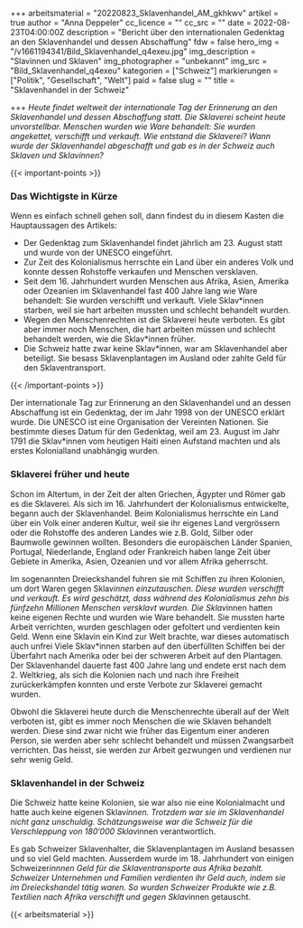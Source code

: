 +++
arbeitsmaterial = "20220823_Sklavenhandel_AM_gkhkwv"
artikel = true
author = "Anna Deppeler"
cc_licence = ""
cc_src = ""
date = 2022-08-23T04:00:00Z
description = "Bericht über den internationalen Gedenktag an den Sklavenhandel und dessen Abschaffung"
fdw = false
hero_img = "/v1661194341/Bild_Sklavenhandel_q4exeu.jpg"
img_description = "Slavinnen und Sklaven"
img_photographer = "unbekannt"
img_src = "Bild_Sklavenhandel_q4exeu"
kategorien = ["Schweiz"]
markierungen = ["Politik", "Gesellschaft", "Welt"]
paid = false
slug = ""
title = "Sklavenhandel in der Schweiz"

+++
_Heute findet weltweit der internationale Tag der Erinnerung an den Sklavenhandel und dessen Abschaffung statt. Die Sklaverei scheint heute unvorstellbar. Menschen wurden wie Ware behandelt: Sie wurden angekettet, verschifft und verkauft. Wie entstand die Sklaverei? Wann wurde der Sklavenhandel abgeschafft und gab es in der Schweiz auch Sklaven und Sklavinnen?_

{{< important-points >}} <h3>Das Wichtigste in Kürze</h3>

<p>Wenn es einfach schnell gehen soll, dann findest du in diesem Kasten die Hauptaussagen des Artikels:</p>

<ul>

<li>Der Gedenktag zum Sklavenhandel findet jährlich am 23. August statt und wurde von der UNESCO eingeführt.</li>

<li>Zur Zeit des Kolonialismus herrschte ein Land über ein anderes Volk und konnte dessen Rohstoffe verkaufen und Menschen versklaven.</li>

<li>Seit dem 16. Jahrhundert wurden Menschen aus Afrika, Asien, Amerika oder Ozeanien im Sklavenhandel fast 400 Jahre lang wie Ware behandelt: Sie wurden verschifft und verkauft. Viele Sklav*innen starben, weil sie hart arbeiten mussten und schlecht behandelt wurden.</li>

<li>Wegen den Menschenrechten ist die Sklaverei heute verboten. Es gibt aber immer noch Menschen, die hart arbeiten müssen und schlecht behandelt werden, wie die Sklav*innen früher.</li>

<li>Die Schweiz hatte zwar keine Sklav*innen, war am Sklavenhandel aber beteiligt. Sie besass Sklavenplantagen im Ausland oder zahlte Geld für den Sklaventransport.</li>

</ul> {{< /important-points >}}

Der internationale Tag zur Erinnerung an den Sklavenhandel und an dessen Abschaffung ist ein Gedenktag, der im Jahr 1998 von der UNESCO erklärt wurde. Die UNESCO ist eine Organisation der Vereinten Nationen. Sie bestimmte dieses Datum für den Gedenktag, weil am 23. August im Jahr 1791 die Sklav*innen vom heutigen Haiti einen Aufstand machten und als erstes Kolonialland unabhängig wurden.

### Sklaverei früher und heute

Schon im Altertum, in der Zeit der alten Griechen, Ägypter und Römer gab es die Sklaverei. Als sich im 16. Jahrhundert der Kolonialismus entwickelte, begann auch der Sklavenhandel. Beim Kolonialismus herrschte ein Land über ein Volk einer anderen Kultur, weil sie ihr eigenes Land vergrössern oder die Rohstoffe des anderen Landes wie z.B. Gold, Silber oder Baumwolle gewinnen wollten. Besonders die europäischen Länder Spanien, Portugal, Niederlande, England oder Frankreich haben lange Zeit über Gebiete in Amerika, Asien, Ozeanien und vor allem Afrika geherrscht.

Im sogenannten Dreieckshandel fuhren sie mit Schiffen zu ihren Kolonien, um dort Waren gegen Sklav*innen einzutauschen. Diese wurden verschifft und verkauft. Es wird geschätzt, dass während des Kolonialismus zehn bis fünfzehn Millionen Menschen versklavt wurden. Die Sklav*innen hatten keine eigenen Rechte und wurden wie Ware behandelt. Sie mussten harte Arbeit verrichten, wurden geschlagen oder gefoltert und verdienten kein Geld. Wenn eine Sklavin ein Kind zur Welt brachte, war dieses automatisch auch unfrei Viele Sklav*innen starben auf den überfüllten Schiffen bei der Überfahrt nach Amerika oder bei der schweren Arbeit auf den Plantagen. Der Sklavenhandel dauerte fast 400 Jahre lang und endete erst nach dem 2. Weltkrieg, als sich die Kolonien nach und nach ihre Freiheit zurückerkämpfen konnten und erste Verbote zur Sklaverei gemacht wurden.

Obwohl die Sklaverei heute durch die Menschenrechte überall auf der Welt verboten ist, gibt es immer noch Menschen die wie Sklaven behandelt werden. Diese sind zwar nicht wie früher das Eigentum einer anderen Person, sie werden aber sehr schlecht behandelt und müssen Zwangsarbeit verrichten. Das heisst, sie werden zur Arbeit gezwungen und verdienen nur sehr wenig Geld.

### Sklavenhandel in der Schweiz

Die Schweiz hatte keine Kolonien, sie war also nie eine Kolonialmacht und hatte auch keine eigenen Sklav*innen. Trotzdem war sie im Sklavenhandel nicht ganz unschuldig. Schätzungsweise war die Schweiz für die Verschleppung von 180‘000 Sklav*innen verantwortlich.

Es gab Schweizer Sklavenhalter, die Sklavenplantagen im Ausland besassen und so viel Geld machten. Ausserdem wurde im 18. Jahrhundert von einigen Schweizer*innnen Geld für die Sklaventransporte aus Afrika bezahlt. Schweizer Unternehmen und Familien verdienten ihr Geld auch, indem sie im Dreieckshandel tätig waren. So wurden Schweizer Produkte wie z.B. Textilien nach Afrika verschifft und gegen Sklav*innen getauscht.



 {{< arbeitsmaterial >}} 
